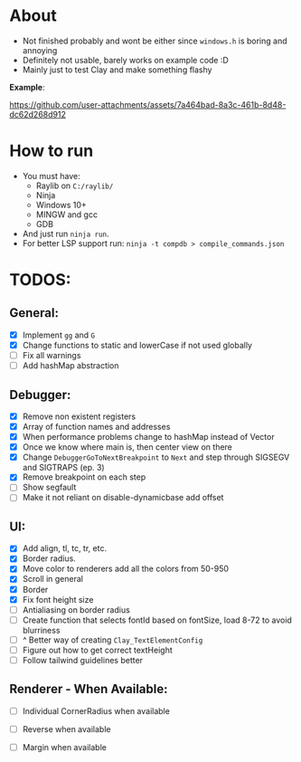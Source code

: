 # About

- Not finished probably and wont be either since `windows.h` is boring and annoying
- Definitely not usable, barely works on example code :D
- Mainly just to test Clay and make something flashy

**Example**:

https://github.com/user-attachments/assets/7a464bad-8a3c-461b-8d48-dc62d268d912

# How to run

- You must have: 
    - Raylib on `C:/raylib/`
    - Ninja
    - Windows 10+
    - MINGW and gcc
    - GDB 
- And just run `ninja run`. 
- For better LSP support run: `ninja -t compdb > compile_commands.json`

# TODOS:

## General:
- [x] Implement `gg` and `G`
- [x] Change functions to static and lowerCase if not used globally
- [ ] Fix all warnings
- [ ] Add hashMap abstraction

## Debugger:
- [x] Remove non existent registers
- [x] Array of function names and addresses
- [x] When performance problems change to hashMap instead of Vector
- [x] Once we know where main is, then center view on there
- [x] Change `DebuggerGoToNextBreakpoint` to `Next` and step through SIGSEGV and SIGTRAPS (ep. 3)
- [x] Remove breakpoint on each step
- [ ] Show segfault
- [ ] Make it not reliant on disable-dynamicbase add offset

## UI:
- [x] Add align, tl, tc, tr, etc.
- [x] Border radius.
- [x] Move color to renderers add all the colors from 50-950
- [x] Scroll in general
- [x] Border
- [x] Fix font height size
- [ ] Antialiasing on border radius
- [ ] Create function that selects fontId based on fontSize, load 8-72 to avoid blurriness
- [ ] ^ Better way of creating `Clay_TextElementConfig`
- [ ] Figure out how to get correct textHeight
- [ ] Follow tailwind guidelines better

## Renderer - When Available:
- [ ] Individual CornerRadius when available
- [ ] Reverse when available
- [ ] Margin when available


